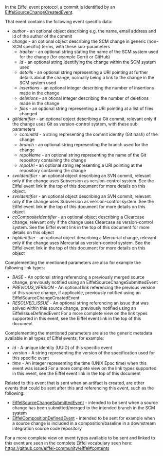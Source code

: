 In the Eiffel event protocol, a commit is identified by an [EiffelSourceChangeCreatedEvent](https://github.com/eiffel-community/eiffel/blob/master/eiffel-vocabulary/EiffelSourceChangeCreatedEvent.md).

That event contains the following event specific data:
- *author* - an optional object describing e.g. the name, email address and id of the author of the commit
- *change* - an optional object describing the SCM change in generic (non-SCM specific) terms, with these sub-parameters
  - *tracker* - an optional string stating the name of the SCM system used for the change (for example Gerrit or GitHub)
  - *id* - an optional string identifying the change within the SCM system used
  - *details* - an optional string representing a URI pointing at further details about the change, normally being a link to the change in the SCM system used
  - *insertions* - an optional integer describing the number of insertions made in the change
  - *deletions* - an otional integer describing the number of deletions made in the change
  - *files* - an optional string representing a URI pointing at a list of files changed
- *gitIdentifier* - an optional object describing a Git commit, relevant only if the change uses Git as version-control system, with these sub parameters
  - *commitId* - a string representing the commit identity (Git hash) of the change
  - *branch* - an optional string representing the branch used for the change
  - *repoName* - an optional string representing the name of the Git repository containing the change
  - *repoUri* - an optional string representing a URI pointing at the repository containing the change
- *svnIdentifier* - an optional object describing an SVN commit, relevant only if the change uses Subversion as version-control system. See the Eiffel event link in the top of this document for more details on this object.
- *svnIdentifier* - an optional object describing an SVN commit, relevant only if the change uses Subversion as version-control system. See the Eiffel event link in the top of this document for more details on this object
- *ccCompositeIdentifier* - an optional object describing a Clearcase change, relevant only if the change uses Clearcase as version-control system. See the Eiffel event link in the top of this document for more details on this object
- *hgIdentifier* - an optional object describing a Mercurial change, relevant only if the change uses Mercurial as version-control system. See the Eiffel event link in the top of this document for more details on this object

Complementing the mentioned parameters are also for example the following link types:
- *BASE* - An optional string referencing a previously merged source change, previously notified using an EiffelSourceChangeSubmittedEvent
- *PREVIOUS_VERSION* - An optional link referencing the previous version of this source change, if applicable, previously notified using an EiffelSourceChangeCreatedEvent
- *RESOLVED_ISSUE* - An optional string referencing an issue that was solved within this source change, previously notified using an EiffelIssueDefinedEvent
For a more complete view on the link types supported in this event, see the Eiffel event link in the top of this document

Complementing the mentioned parameters are also the generic metadata available in all types of Eiffel events, for example:
- *id* - A unique identity (UUID) of this specific event
- *version* - A string representing the version of the specification used for this specific event
- *time* - An integer representing the time (UNIX Epoc time) when this event was issued
For a more complete view on the link types supported in this event, see the Eiffel event link in the top of this document

Related to this event that is sent when an artifact is created, are other events that could be sent after this and referencing this event, such as the following:
- [EiffelSourceChangeSubmittedEvent](https://github.com/eiffel-community/eiffel/blob/master/eiffel-vocabulary/EiffelSourceChangeSubmittedEvent.md) - intended to be sent when a source change has been submitted/merged to the intended branch in the SCM system
- [EiffelCompositionDefinedEvent](https://github.com/eiffel-community/eiffel/blob/master/eiffel-vocabulary/EiffelCompositionDefinedEvent.md) - intended to be sent for example when a source change is included in a composition/baseline in a downstream integration source code repository

For a more complete view on event types available to be sent and linked to this event are seen in the complete Eiffel vocabulary seen here: https://github.com/eiffel-community/eiffel#contents
